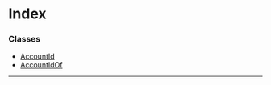 

# Index

### Classes

* [AccountId](../classes/_type_accountid_.accountid.md)
* [AccountIdOf](../classes/_type_accountid_.accountidof.md)

---

